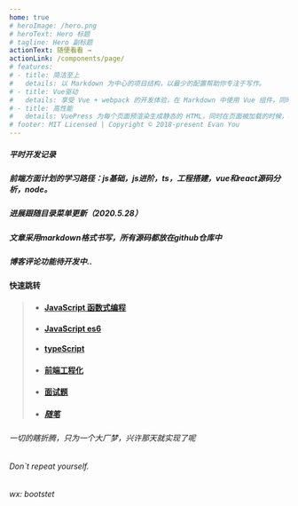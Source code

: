 ```yaml
---
home: true
# heroImage: /hero.png
# heroText: Hero 标题
# tagline: Hero 副标题
actionText: 随便看看 →
actionLink: /components/page/
# features:
# - title: 简洁至上
#   details: 以 Markdown 为中心的项目结构，以最少的配置帮助你专注于写作。
# - title: Vue驱动
#   details: 享受 Vue + webpack 的开发体验，在 Markdown 中使用 Vue 组件，同时可以使用 Vue 来开发自定义主题。
# - title: 高性能
#   details: VuePress 为每个页面预渲染生成静态的 HTML，同时在页面被加载的时候，将作为 SPA 运行。
# footer: MIT Licensed | Copyright © 2018-present Evan You
---
```

<!-- ### 用心写代码，不辜负程序员之名 -->
  
  <!-- 我是小陈 -->

  <!-- #####         本着三天打渔，两天晒网的学习精神，之前的笔记记的很零散，为知笔记，github，手机备忘录，甚至A4纸上也有记录过，时间一久，写哪自己都忘了。所以搭建一个自己的站点（现成的框架，按文档来即可）。不用在去充会员，登账号密码，便于自己记录，复习。佛系更新法，内容包含但不限于自己对前端的一些认识、知识点、面试题，想起什么更什么... -->
  ##### 平时开发记录
  ##### 前端方面计划的学习路径：js基础，js进阶，ts，工程搭建，vue和react源码分析，node。
  ##### 进展跟随目录菜单更新（2020.5.28）
  ##### 文章采用markdown格式书写，所有源码都放在github仓库中
  ##### 博客评论功能待开发中..
    
**快速跳转**

>+ #### [JavaScript 函数式编程](components/page/funPro.md)
>+ #### [JavaScript es6](components/page/ES6.md)
>+ #### [typeScript](components/ts)
>+ #### [前端工程化](components/engineering)
>+ #### [面试题](components/question/proAndAsync.md)
>+ ##### [随笔](components/gnosis)


###### 一切的瞎折腾，只为一个大厂梦，兴许那天就实现了呢
###### Don`t repeat yourself.
###### wx: bootstet
<!-- ###### 另外也为了不必去低声附和那些看不惯你和你看不惯的人 -->